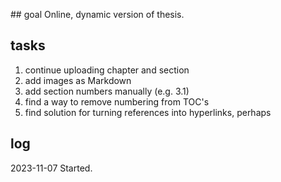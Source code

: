 ## goal 
Online, dynamic version of thesis. 

## tasks
1. continue uploading chapter and section
2. add images as Markdown
3. add section numbers manually (e.g. 3.1)
4. find a way to remove numbering from TOC's
5. find solution for turning references into hyperlinks, perhaps

## log
2023-11-07 Started.
